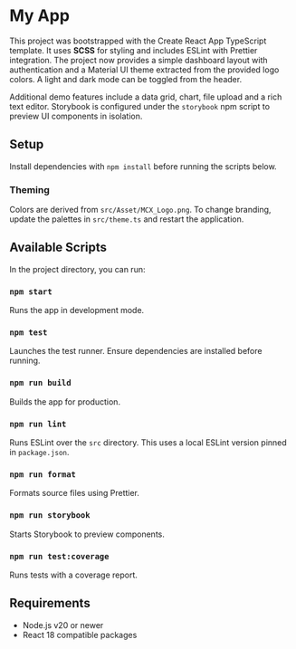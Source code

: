# My App

This project was bootstrapped with the Create React App TypeScript template.
It uses **SCSS** for styling and includes ESLint with Prettier integration.
The project now provides a simple dashboard layout with authentication
and a Material UI theme extracted from the provided logo colors. A light
and dark mode can be toggled from the header.

Additional demo features include a data grid, chart, file upload and a
rich text editor. Storybook is configured under the `storybook` npm
script to preview UI components in isolation.

## Setup

Install dependencies with `npm install` before running the scripts below.

### Theming

Colors are derived from `src/Asset/MCX_Logo.png`. To change branding,
update the palettes in `src/theme.ts` and restart the application.

## Available Scripts

In the project directory, you can run:

### `npm start`

Runs the app in development mode.

### `npm test`

Launches the test runner.
Ensure dependencies are installed before running.

### `npm run build`

Builds the app for production.

### `npm run lint`

Runs ESLint over the `src` directory.
This uses a local ESLint version pinned in `package.json`.

### `npm run format`

Formats source files using Prettier.

### `npm run storybook`

Starts Storybook to preview components.

### `npm run test:coverage`

Runs tests with a coverage report.

## Requirements

- Node.js v20 or newer
- React 18 compatible packages
